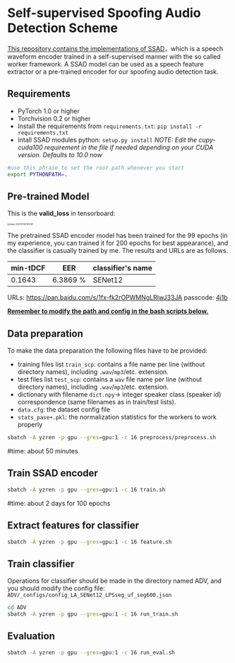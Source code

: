 # Self-supervised Spoofing Audio Detection Scheme
<u>This repository contains the implementations of SSAD</u>，which is a speech waveform encoder trained in a self-supervised manner with the so called worker framework. A SSAD model can be used as a speech feature extractor or a pre-trained encoder for our spoofing audio detection task.

## Requirements
- PyTorch 1.0 or higher
- Torchvision 0.2 or higher
- Install the requirements from `requirements.txt`: `pip install -r requirements.txt`
- Intall SSAD modules python: `setup.py install`
*NOTE: Edit the cupy-cuda100 requirement in the file if needed depending on your CUDA version. Defaults to 10.0 now*

```bash
#use this phrase to set the root path whenever you start
export PYTHONPATH=.
```

## Pre-trained Model
This is the **valid_loss** in tensorboard:

<img src="https://github.com/DangerousQiang/SSAD/blob/main/images/valid_loss.png" alt="image-20201013001612361" style="zoom:30%;" />

The pretrained SSAD encoder model has been trained for the 99 epochs (in my experience, you can trained it for 200 epochs for best appearance), and the classifier is casually trained by me. The results and URLs are as follows.

| min-tDCF | EER      | classifier's name |
| -------- | -------- | ----------------- |
| 0.1643   | 6.3869 % | SENet12           |

URLs: https://pan.baidu.com/s/1fx-fk2rOPWMNgLRlwJ33JA  passcode: [4j1b]()


**<u>Remember to modify the path and config in the bash scripts below.</u>**
## Data preparation
To make the data preparation the following files have to be provided:
- training files list `train_scp`: contains a file name per line (without directory names), including `.wav`/`mp3`/etc. extension.
- test files list `test_scp`: contains a `wav` file name per line (without directory names), including `.wav`/`mp3`/etc. extension.
- dictionary with filename `dict.npy`-> integer speaker class (speaker id) correspondence (same filenames as in train/test lists).
- `data.cfg`: the dataset config file
- `stats_pase+.pkl`: the normalization statistics for the workers to work properly

```bash
sbatch -A yzren -p gpu --gres=gpu:1 -c 16 preprocess/preprocess.sh
```
#time: about 50 minutes

## Train SSAD encoder
```bash
sbatch -A yzren -p gpu --gres=gpu:1 -c 16 train.sh
```
#time: about 2 days for 100 epochs

## Extract features for classifier
```bash
sbatch -A yzren -p gpu --gres=gpu:1 -c 16 feature.sh
```

## Train classifier
Operations for classifier should be made in the directory named ADV, and you should modify the config file: `ADV/_configs/config_LA_SENet12_LPSseg_uf_seg600.json`
```bash
cd ADV
sbatch -A yzren -p gpu --gres=gpu:1 -c 16 run_train.sh
```

## Evaluation
```bash
sbatch -A yzren -p gpu --gres=gpu:1 -c 16 run_eval.sh
```
